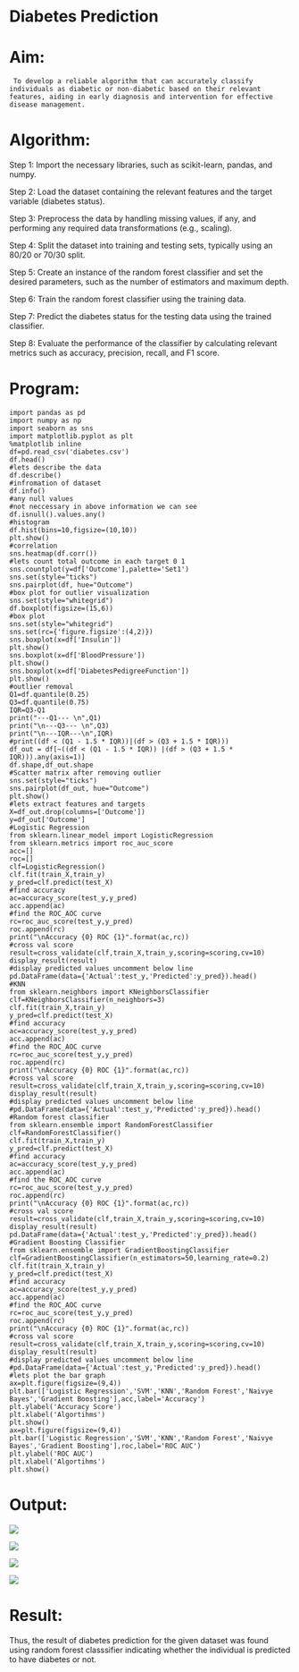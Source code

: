 
# Diabetes Prediction

# Aim:
     To develop a reliable algorithm that can accurately classify individuals as diabetic or non-diabetic based on their relevant features, aiding in early diagnosis and intervention for effective disease management.
# Algorithm:
Step 1: Import the necessary libraries, such as scikit-learn, pandas, and numpy.

Step 2: Load the dataset containing the relevant features and the target variable (diabetes status).

Step 3: Preprocess the data by handling missing values, if any, and performing any required data transformations (e.g., scaling).

Step 4: Split the dataset into training and testing sets, typically using an 80/20 or 70/30 split.

Step 5: Create an instance of the random forest classifier and set the desired parameters, such as the number of estimators and maximum depth.

Step 6: Train the random forest classifier using the training data.

Step 7: Predict the diabetes status for the testing data using the trained classifier.

Step 8: Evaluate the performance of the classifier by calculating relevant metrics such as accuracy, precision, recall, and F1 score.

# Program:
```
import pandas as pd
import numpy as np
import seaborn as sns
import matplotlib.pyplot as plt
%matplotlib inline
df=pd.read_csv('diabetes.csv')
df.head()
#lets describe the data
df.describe()
#infromation of dataset
df.info()
#any null values 
#not neccessary in above information we can see
df.isnull().values.any()
#histogram
df.hist(bins=10,figsize=(10,10))
plt.show()
#correlation
sns.heatmap(df.corr())
#lets count total outcome in each target 0 1
sns.countplot(y=df['Outcome'],palette='Set1')
sns.set(style="ticks")
sns.pairplot(df, hue="Outcome")
#box plot for outlier visualization
sns.set(style="whitegrid")
df.boxplot(figsize=(15,6))
#box plot
sns.set(style="whitegrid")
sns.set(rc={'figure.figsize':(4,2)})
sns.boxplot(x=df['Insulin'])
plt.show()
sns.boxplot(x=df['BloodPressure'])
plt.show()
sns.boxplot(x=df['DiabetesPedigreeFunction'])
plt.show()
#outlier removal
Q1=df.quantile(0.25)
Q3=df.quantile(0.75)
IQR=Q3-Q1
print("---Q1--- \n",Q1)
print("\n---Q3--- \n",Q3)
print("\n---IQR---\n",IQR)
#print((df < (Q1 - 1.5 * IQR))|(df > (Q3 + 1.5 * IQR)))
df_out = df[~((df < (Q1 - 1.5 * IQR)) |(df > (Q3 + 1.5 * IQR))).any(axis=1)]
df.shape,df_out.shape
#Scatter matrix after removing outlier
sns.set(style="ticks")
sns.pairplot(df_out, hue="Outcome")
plt.show()
#lets extract features and targets
X=df_out.drop(columns=['Outcome'])
y=df_out['Outcome']
#Logistic Regression
from sklearn.linear_model import LogisticRegression
from sklearn.metrics import roc_auc_score
acc=[]
roc=[]
clf=LogisticRegression()
clf.fit(train_X,train_y)
y_pred=clf.predict(test_X)
#find accuracy
ac=accuracy_score(test_y,y_pred)
acc.append(ac)
#find the ROC_AOC curve
rc=roc_auc_score(test_y,y_pred)
roc.append(rc)
print("\nAccuracy {0} ROC {1}".format(ac,rc))
#cross val score
result=cross_validate(clf,train_X,train_y,scoring=scoring,cv=10)
display_result(result)
#display predicted values uncomment below line
pd.DataFrame(data={'Actual':test_y,'Predicted':y_pred}).head()
#KNN
from sklearn.neighbors import KNeighborsClassifier
clf=KNeighborsClassifier(n_neighbors=3)
clf.fit(train_X,train_y)
y_pred=clf.predict(test_X)
#find accuracy
ac=accuracy_score(test_y,y_pred)
acc.append(ac)
#find the ROC_AOC curve
rc=roc_auc_score(test_y,y_pred)
roc.append(rc)
print("\nAccuracy {0} ROC {1}".format(ac,rc))
#cross val score
result=cross_validate(clf,train_X,train_y,scoring=scoring,cv=10)
display_result(result)
#display predicted values uncomment below line
#pd.DataFrame(data={'Actual':test_y,'Predicted':y_pred}).head()
#Random forest classifier
from sklearn.ensemble import RandomForestClassifier
clf=RandomForestClassifier()
clf.fit(train_X,train_y)
y_pred=clf.predict(test_X)
#find accuracy
ac=accuracy_score(test_y,y_pred)
acc.append(ac)
#find the ROC_AOC curve
rc=roc_auc_score(test_y,y_pred)
roc.append(rc)
print("\nAccuracy {0} ROC {1}".format(ac,rc))
#cross val score
result=cross_validate(clf,train_X,train_y,scoring=scoring,cv=10)
display_result(result)
pd.DataFrame(data={'Actual':test_y,'Predicted':y_pred}).head()
#Gradient Boosting Classifier
from sklearn.ensemble import GradientBoostingClassifier
clf=GradientBoostingClassifier(n_estimators=50,learning_rate=0.2)
clf.fit(train_X,train_y)
y_pred=clf.predict(test_X)
#find accuracy
ac=accuracy_score(test_y,y_pred)
acc.append(ac)
#find the ROC_AOC curve
rc=roc_auc_score(test_y,y_pred)
roc.append(rc)
print("\nAccuracy {0} ROC {1}".format(ac,rc))
#cross val score
result=cross_validate(clf,train_X,train_y,scoring=scoring,cv=10)
display_result(result)
#display predicted values uncomment below line
#pd.DataFrame(data={'Actual':test_y,'Predicted':y_pred}).head()
#lets plot the bar graph
ax=plt.figure(figsize=(9,4))
plt.bar(['Logistic Regression','SVM','KNN','Random Forest','Naivye Bayes','Gradient Boosting'],acc,label='Accuracy')
plt.ylabel('Accuracy Score')
plt.xlabel('Algortihms')
plt.show()
ax=plt.figure(figsize=(9,4))
plt.bar(['Logistic Regression','SVM','KNN','Random Forest','Naivye Bayes','Gradient Boosting'],roc,label='ROC AUC')
plt.ylabel('ROC AUC')
plt.xlabel('Algortihms')
plt.show()
```
# Output:


![](1.png)

![](2.png)

![](4.png)

![](7.png)




# Result:
 Thus, the result of diabetes prediction for the given dataset was found using random forest classsifier indicating whether the individual is predicted to have diabetes or not.

